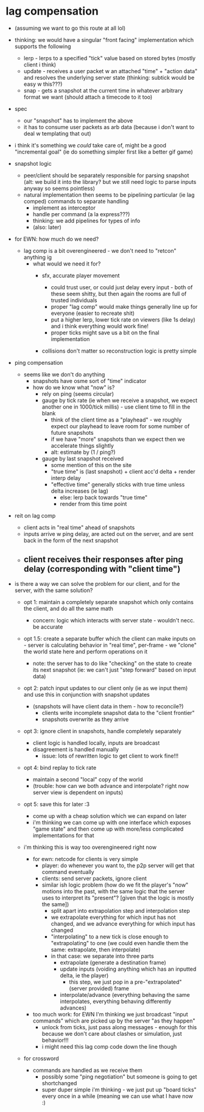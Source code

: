 # lag compensation
- (assuming we want to go this route at all lol)
- thinking: we would have a singular "front facing" implementation which supports the following
  - lerp - lerps to a specified "tick" value based on stored bytes (mostly client i think)
  - update - receives a user packet w an attached "time" + "action data" and resolves the underlying server state (thinking: subtick would be easy w this???)
  - snap - gets a snapshot at the current time in whatever arbitrary format we want (should attach a timecode to it too)
- spec
  - our "snapshot" has to implement the above
  - it has to consume user packets as arb data (because i don't want to deal w templating that out)
- i think it's something we *could* take care of, might be a good "incremental goal" (ie do something simpler first like a better gif game)

- snapshot logic
  - peer/client should be separately responsible for parsing snapshot (alt: we build it into the library? but we still need logic to parse inputs anyway so seems pointless)
  - natural implementation then seems to be pipelining particular (ie lag comped) commands to separate handling
    - implement as interceptor
    - handle per command (a la express???)
    - thinking: we add pipelines for types of info
    - (also: later)


- for EWN: how much do we need?
  - lag comp is a bit overengineered - we don't need to "retcon" anything ig
    - what would we need it for?
      - sfx, accurate player movement 
        - could trust user, or could just delay every input - both of these seem shitty, but then again the rooms are full of trusted individuals
        - proper "lag comp" would make things generally line up for everyone (easier to recreate shit)
        - put a higher lerp, lower tick rate on viewers (like 1s delay) and i think everything would work fine!
        - proper ticks might save us a bit on the final implementation

      - collisions don't matter so reconstruction logic is pretty simple

- ping compensation
  - seems like we don't do anything
    - snapshots have osme sort of "time" indicator
    - how do we know what "now" is?
      - rely on ping (seems circular)
      - gauge by tick rate (ie when we receive a snapshot, we expect another one in 1000/tick millis) - use client time to fill in the blank
        - think of the client time as a "playhead" - we roughly expect our playhead to leave room for some number of future snapshots
        - if we have "more" snapshots than we expect then we accelerate things slightly
        - alt: estimate by (1 / ping?)
      - gauge by last snapshot received
        - some mention of this on the site
        - "true time" is (last snapshot) + client acc'd delta + render interp delay
        - "effective time" generally sticks with true time unless delta increases (ie lag)
          - else: lerp back towards "true time"
          - render from this time point

- reit on lag comp
  - client acts in "real time" ahead of snapshots
  - inputs arrive w ping delay, are acted out on the server, and are sent back in the form of the next snapshot
  - client receives their responses after ping delay (corresponding with "client time")
    - 

- is there a way we can solve the problem for our client, and for the server, with the same solution?
  - opt 1: maintain a completely separate snapshot which only contains the client, and do all the same math
    - concern: logic which interacts with server state - wouldn't necc. be accurate
  - opt 1.5: create a separate buffer which the client can make inputs on - server is calculating behavior in "real time", per-frame - we "clone" the world state here and perform operations on it
    - note: the server has to do like "checking" on the state to create its next snapshot (ie: we can't just "step forward" based on input data)
  - opt 2: patch input updates to our client only (ie as we input them) and use this in conjunction with snapshot updates
    - (snapshots will have client data in them - how to reconcile?)
      - clients write incomplete snapshot data to the "client frontier"
      - snapshots overwrite as they arrive
  - opt 3: ignore client in snapshots, handle completely separately
    - client logic is handled locally, inputs are broadcast
    - disagreement is handled manually
      - issue: lots of rewritten logic to get client to work fine!!!
  - opt 4: bind replay to tick rate
    - maintain a second "local" copy of the world
    - (trouble: how can we both advance and interpolate? right now server view is dependent on inputs)
  - opt 5: save this for later :3
    - come up with a cheap solution which we can expand on later
    - i'm thinking we can come up with one interface which exposes "game state" and then come up with more/less complicated implementations for that

  - i'm thinking this is way too overengineered right now
    - for ewn: netcode for clients is very simple 
      - player: do whenever you want to, the p2p server will get that command eventually
      - clients: send server packets, ignore client
      - similar ish logic problem (how do we fit the player's "now" motions into the past, with the same logic that the server uses to interpret its "present"? [given that the logic is mostly the same])
        - split apart into extrapolation step and interpolation step
        - we extrapolate everything for which input has not changed, and we advance everything for which input has changed
        - "interpolating" to a new tick is close enough to "extrapolating" to one (we could even handle them the same: extrapolate, then interpolate)
        - in that case: we separate into three parts
          - extrapolate (generate a destination frame)
          - update inputs (voiding anything which has an inputted delta, ie the player)
            - this step, we just pop in a pre-"extrapolated" (server provided) frame
          - interpolate/advance (everything behaving the same interpolates, everything behaving differently advances)
    - too much work: for EWN I'm thinking we just broadcast "input commands" which are picked up by the server "as they happen"
      - unlock from ticks, just pass along messages - enough for this because we don't care about clashes or simulation, just behavior!!!
      - i might need this lag comp code down the line though
  - for crossword
    - commands are handled as we receive them
      - possibly some "ping negotiation" but someone is going to get shortchanged
      - super duper simple i'm thinking - we just put up "board ticks" every once in a while (meaning we can use what I have now :)




